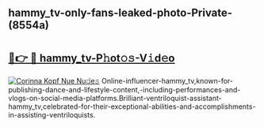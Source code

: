 ## hammy_tv-only-fans​-leaked-photo​-Private-(8554a)


# <h2><a href="https://mediaupload.pro?title=hammy_tv&ref=git">🔗👉 🔴 hammy_tv-P𝚑ot𝚘𝚜-V𝚒d𝚎o</a></h2>

[![Corinna Kopf Nue Nu𝚍e𝚜](https://i.imgur.com/0qMVB7G.gif)](https://mediaupload.pro?title=hammy_tv&ref=git)
Online-influencer-hammy_tv,known-for-publishing-dance-and-lifestyle-content,-including-performances-and-vlogs-on-social-media-platforms.Brilliant-ventriloquist-assistant-hammy_tv,celebrated-for-their-exceptional-abilities-and-accomplishments-in-assisting-ventriloquists.  